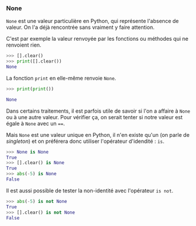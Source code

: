 ### None

`None` est une valeur particulière en Python, qui représente l'absence de valeur.
On l'a déjà rencontrée sans vraiment y faire attention.

C'est par exemple la valeur renvoyée par les fonctions ou méthodes qui ne renvoient rien.

```python
>>> [].clear()
>>> print([].clear())
None
```

La fonction `print` en elle-même renvoie `None`.

```python
>>> print(print())

None
```

Dans certains traitements, il est parfois utile de savoir si l'on a affaire à `None` ou à une autre valeur.
Pour vérifier ça, on serait tenter si notre valeur est égale à `None` avec un `==`.

Mais `None` est une valeur unique en Python, il n'en existe qu'un (on parle de _singleton_) et on préférera donc utiliser l'opérateur d'idendité : `is`.

```python
>>> None is None
True
>>> [].clear() is None
True
>>> abs(-5) is None
False
```

Il est aussi possible de tester la non-identité avec l'opérateur `is not`.

```python
>>> abs(-5) is not None
True
>>> [].clear() is not None
False
```

